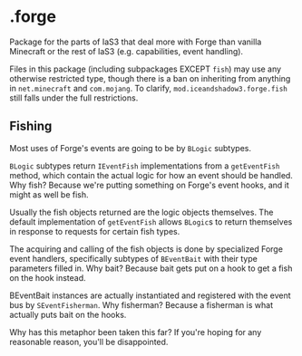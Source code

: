 # .forge

Package for the parts of IaS3 that deal more with Forge than vanilla Minecraft or the rest of IaS3
(e.g. capabilities, event handling).

Files in this package (including subpackages EXCEPT `fish`) may use any otherwise restricted type,
though there is a ban on inheriting from anything in `net.minecraft` and `com.mojang`.
To clarify, `mod.iceandshadow3.forge.fish` still falls under the full restrictions.

## Fishing

Most uses of Forge's events are going to be by `BLogic` subtypes.

`BLogic` subtypes return `IEventFish` implementations from a `getEventFish` method,
which contain the actual logic for how an event should be handled.
Why fish? Because we're putting something on Forge's event hooks, and it might as well be fish.

Usually the fish objects returned are the logic objects themselves. The default implementation of `getEventFish`
allows `BLogic`s to return themselves in response to requests for certain fish types.

The acquiring and calling of the fish objects is done by specialized Forge event handlers,
specifically subtypes of `BEventBait` with their type parameters filled in.
Why bait? Because bait gets put on a hook to get a fish on the hook instead.

BEventBait instances are actually instantiated and registered with the event bus by `SEventFisherman`.
Why fisherman? Because a fisherman is what actually puts bait on the hooks.

Why has this metaphor been taken this far? If you're hoping for any reasonable reason, you'll be disappointed.
